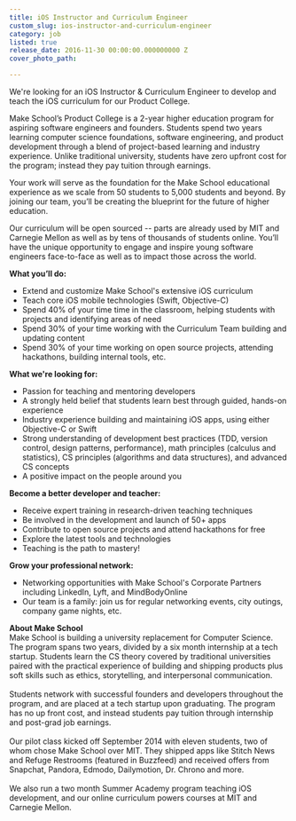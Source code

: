 ```yaml
---
title: iOS Instructor and Curriculum Engineer
custom_slug: ios-instructor-and-curriculum-engineer
category: job
listed: true
release_date: 2016-11-30 00:00:00.000000000 Z
cover_photo_path: 

---
```

We're looking for an iOS Instructor & Curriculum Engineer to develop and teach the iOS curriculum for our Product College. 

Make School’s Product College is a 2-year higher education program for aspiring software engineers and founders. Students spend two years learning computer science foundations, software engineering, and product development through a blend of project-based learning and industry experience. Unlike traditional university, students have zero upfront cost for the program; instead they pay tuition through earnings.

Your work will serve as the foundation for the Make School educational experience as we scale from 50 students to 5,000 students and beyond. By joining our team, you’ll be creating the blueprint for the future of higher education.

Our curriculum will be open sourced -- parts are already used by MIT and Carnegie Mellon as well as by tens of thousands of students online. You’ll have the unique opportunity to engage and inspire young software engineers face-to-face as well as to impact those across the world.

<b>What you’ll do: </b>

- Extend and customize Make School's extensive iOS curriculum 
- Teach core iOS mobile technologies (Swift, Objective-C) 
- Spend 40% of your time time in the classroom, helping students with projects and identifying areas of need 
- Spend 30% of your time working with the Curriculum Team building and updating content 
- Spend 30% of your time working on open source projects, attending hackathons, building internal tools, etc.

<b>What we're looking for:</b>

- Passion for teaching and mentoring developers 
- A strongly held belief that students learn best through guided, hands-on experience 
- Industry experience building and maintaining iOS apps, using either Objective-C or Swift 
- Strong understanding of development best practices (TDD, version control, design patterns, performance), math principles (calculus and statistics), CS principles (algorithms and data structures), and advanced CS concepts
- A positive impact on the people around you


<b>Become a better developer and teacher:</b><br>

- Receive expert training in research-driven teaching techniques
- Be involved in the development and launch of 50+ apps
- Contribute to open source projects and attend hackathons for free
- Explore the latest tools and technologies
- Teaching is the path to mastery!


<b>Grow your professional network:</b><br>

- Networking opportunities with Make School's Corporate Partners including LinkedIn, Lyft, and MindBodyOnline
- Our team is a family: join us for regular networking events, city outings, company game nights, etc.

<b>About Make School</b><br>
Make School is building a university replacement for Computer Science.
The program spans two years, divided by a six month internship at a tech startup. Students learn the CS theory covered by traditional universities paired with the practical experience of building and shipping products plus soft skills such as ethics, storytelling, and interpersonal communication.<br><br>
Students network with successful founders and developers throughout the program, and are placed at a tech startup upon graduating. The program has no up front cost, and instead students pay tuition through internship and post-grad job earnings. <br><br>
Our pilot class kicked off September 2014 with eleven students, two of whom chose Make School over MIT. They shipped apps like Stitch News and Refuge Restrooms (featured in Buzzfeed) and received offers from Snapchat, Pandora, Edmodo, Dailymotion, Dr. Chrono and more. <br><br>
We also run a two month Summer Academy program teaching iOS development, and our online curriculum powers courses at MIT and Carnegie Mellon.